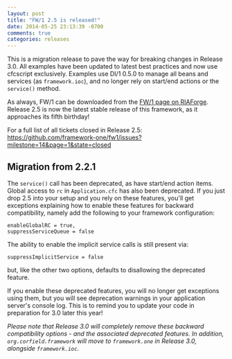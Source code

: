 ```yaml
---
layout: post
title: "FW/1 2.5 is released!"
date: 2014-05-25 23:13:39 -0700
comments: true
categories: releases
---
```

This is a migration release to pave the way for breaking changes in Release 3.0. All examples have been updated to latest best practices and now use cfcscript exclusively. Examples use DI/1 0.5.0 to manage all beans and services (as `framework.ioc`), and no longer rely on start/end actions or the `service()` method.<!-- more -->

As always, FW/1 can be downloaded from the [FW/1 page on RIAForge](http://fw1.riaforge.org). Release 2.5 is now the latest stable release of this framework, as it approaches its fifth birthday!

For a full list of all tickets closed in Release 2.5: https://github.com/framework-one/fw1/issues?milestone=14&page=1&state=closed

Migration from 2.2.1
---
The `service()` call has been deprecated, as have start/end action items. Global access to `rc` in `Application.cfc` has also been deprecated. If you just drop 2.5 into your setup and you rely on these features, you'll get exceptions explaining how to enable these features for backward compatibility, namely add the following to your framework configuration:

    enableGlobalRC = true,
    suppressServiceQueue = false

The ability to enable the implicit service calls is still present via:

    suppressImplicitService = false

but, like the other two options, defaults to disallowing the deprecated feature.

If you enable these deprecated features, you will no longer get exceptions using them, but you will see deprecation warnings in your application server's console log. This is to remind you to update your code in preparation for 3.0 later this year!

_Please note that Release 3.0 will completely remove these backward compatibility options - and the associated deprecated features. In addition, `org.corfield.framework` will move to `framework.one` in Release 3.0, alongside `framework.ioc`._

